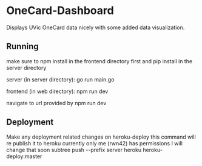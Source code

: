 # OneCard-Dashboard
Displays UVic OneCard data nicely with some added data visualization.

## Running
make sure to npm install in the frontend directory first and pip install in the server directory

server (in server directory): go run main.go

frontend (in web directory): npm run dev

navigate to url provided by npm run dev

## Deployment
Make any deployment related changes on heroku-deploy
this command will re publish it to heroku
currently only me (rwn42) has permissions I will change that soon
subtree push --prefix server heroku heroku-deploy:master